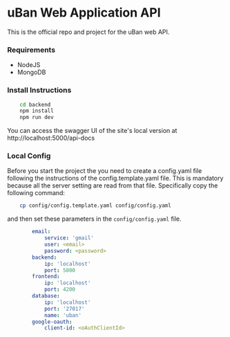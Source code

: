 # uBan Web Application API

This is the official repo and project for the uBan web API.

### Requirements

- NodeJS
- MongoDB

### Install Instructions

```BASH
    cd backend
    npm install
    npm run dev
```

You can access the swagger UI of the site's local version at http://localhost:5000/api-docs

### Local Config

Before you start the project the you need to create a config.yaml file following the instructions of the config.template.yaml file. This is mandatory because all the server setting are read from that file. Specifically copy the following command:

```BASH
    cp config/config.template.yaml config/config.yaml
```

and then set these parameters in the `config/config.yaml` file.

```YAML
        email:
            service: 'gmail'
            user: <email>
            password: <password>
        backend:
            ip: 'localhost'
            port: 5000
        frontend:
            ip: 'localhost'
            port: 4200
        database:
            ip: 'localhost'
            port: '27017'
            name: 'uban'
        google-oauth:
            client-id: <oAuthClientId>
```
